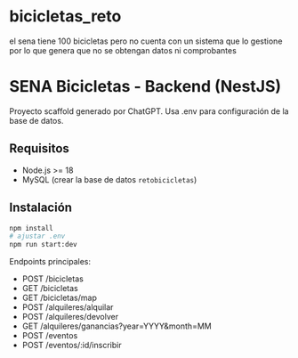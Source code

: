 # bicicletas_reto
el sena tiene 100 bicicletas pero no cuenta con un sistema que lo gestione por lo que genera que no se obtengan datos ni comprobantes
# SENA Bicicletas - Backend (NestJS)

Proyecto scaffold generado por ChatGPT. Usa .env para configuración de la base de datos.

## Requisitos
- Node.js >= 18
- MySQL (crear la base de datos `retobicicletas`)

## Instalación
```bash
npm install
# ajustar .env
npm run start:dev
```

Endpoints principales:
- POST /bicicletas
- GET /bicicletas
- GET /bicicletas/map
- POST /alquileres/alquilar
- POST /alquileres/devolver
- GET /alquileres/ganancias?year=YYYY&month=MM
- POST /eventos
- POST /eventos/:id/inscribir
